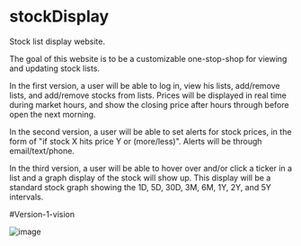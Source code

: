 # stockDisplay
Stock list display website.

The goal of this website is to be a customizable one-stop-shop for viewing and updating stock lists.

In the first version, a user will be able to log in, view his lists, add/remove lists, and add/remove stocks from lists. Prices will be displayed in real time during market hours, and show the closing price after hours through before open the next morning.

In the second version, a user will be able to set alerts for stock prices, in the form of "if stock X hits price Y or (more/less)". Alerts will be through email/text/phone. 

In the third version, a user will be able to hover over and/or click a ticker in a list and a graph display of the stock will show up. This display will be a standard stock graph showing the 1D, 5D, 30D, 3M, 6M, 1Y, 2Y, and 5Y intervals.

#Version-1-vision

![image](https://user-images.githubusercontent.com/9837907/135003246-487d258c-5a4e-4bde-8537-56a7cc2e59f2.png)

